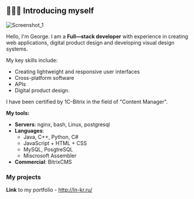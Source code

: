 ## 🙋🏻‍♀️ Introducing myself

![Screenshot_1](https://github.com/domster704/domster704/assets/61056244/836b10b1-26a3-4635-b98b-b5eded763a90)

Hello, I'm George. I am a **Full—stack developer** with experience in creating web applications, digital product design and developing visual design systems.

My key skills include:
- Creating lightweight and responsive user interfaces
- Cross-platform software
- APIs
- Digital product design.

I have been certified by 1C-Bitrix in the field of "Content Manager".

**My tools:**
- **Servers**: nginx, bash, Linux, postgresql
- **Languages**:
  - Java, C++, Python, C#
  - JavaScript + HTML + CSS
  - MySQL, PosgtreSQL
  - Miscrosoft Assembler
- **Commercial**: BitrixCMS

### My projects
**Link** to my portfolio - http://ln-kr.ru/

